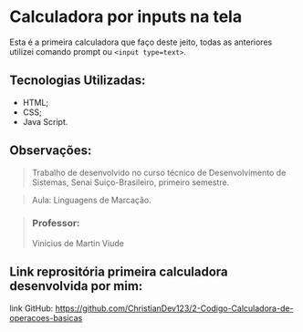 # Calculadora por inputs na tela
Esta é a primeira calculadora que faço deste jeito, todas as anteriores utilizei comando prompt ou `<input type=text>`.

## Tecnologias Utilizadas:
- HTML;
- CSS;
- Java Script.


## Observações:
> Trabalho de desenvolvido no curso técnico de Desenvolvimento de Sistemas, Senai Suiço-Brasileiro, primeiro semestre. 

> Aula: Linguagens de Marcação.

> ### Professor:
> Vinicius de Martin Viude 

## Link reprositória primeira calculadora desenvolvida por mim:
link GitHub: <https://github.com/ChristianDev123/2-Codigo-Calculadora-de-operacoes-basicas>